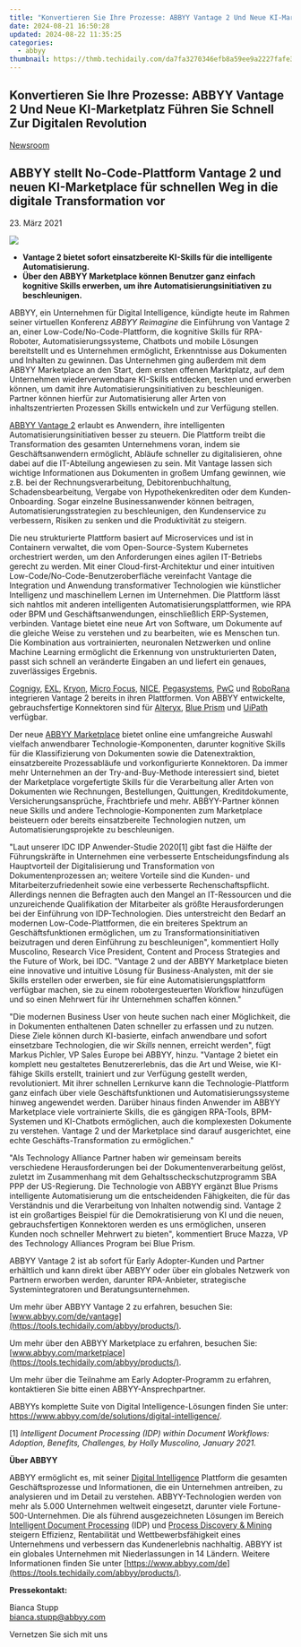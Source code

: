 ```yaml
---
title: "Konvertieren Sie Ihre Prozesse: ABBYY Vantage 2 Und Neue KI-Marketplatz Führen Sie Schnell Zur Digitalen Revolution"
date: 2024-08-21 16:50:28
updated: 2024-08-22 11:35:25
categories:
  - abbyy
thumbnail: https://thmb.techidaily.com/da7fa3270346efb8a59ee9a2227fafe39fab3e8091406f28b8c4b7ad88c22375.jpg
---
```


## Konvertieren Sie Ihre Prozesse: ABBYY Vantage 2 Und Neue KI-Marketplatz Führen Sie Schnell Zur Digitalen Revolution

[Newsroom](https://tools.techidaily.com/abbyy/products/)

## ABBYY stellt No-Code-Plattform Vantage 2 und neuen KI-Marketplace für schnellen Weg in die digitale Transformation vor

23\. März 2021

![](https://content.abbyy.com/-/media/project/abbyy/abbyy/branchtemplates/shutterstock_1272462163_1296-x-729.jpg?h=729&iar=0&w=1296)

* **Vantage 2 bietet sofort einsatzbereite KI-Skills für die intelligente Automatisierung.**
* **Über den ABBYY Marketplace können Benutzer ganz einfach kognitive Skills erwerben, um ihre Automatisierungsinitiativen zu beschleunigen.**

ABBYY, ein Unternehmen für Digital Intelligence, kündigte heute im Rahmen seiner virtuellen Konferenz _ABBYY Reimagine_ die Einführung von Vantage 2 an, einer Low-Code/No-Code-Plattform, die kognitive Skills für RPA-Roboter, Automatisierungssysteme, Chatbots und mobile Lösungen bereitstellt und es Unternehmen ermöglicht, Erkenntnisse aus Dokumenten und Inhalten zu gewinnen. Das Unternehmen ging außerdem mit dem ABBYY Marketplace an den Start, dem ersten offenen Marktplatz, auf dem Unternehmen wiederverwendbare KI-Skills entdecken, testen und erwerben können, um damit ihre Automatisierungsinitiativen zu beschleunigen. Partner können hierfür zur Automatisierung aller Arten von inhaltszentrierten Prozessen Skills entwickeln und zur Verfügung stellen.

[ABBYY Vantage 2](https://tools.techidaily.com/abbyy/products/) erlaubt es Anwendern, ihre intelligenten Automatisierungsinitiativen besser zu steuern. Die Plattform treibt die Transformation des gesamten Unternehmens voran, indem sie Geschäftsanwendern ermöglicht, Abläufe schneller zu digitalisieren, ohne dabei auf die IT-Abteilung angewiesen zu sein. Mit Vantage lassen sich wichtige Informationen aus Dokumenten in großem Umfang gewinnen, wie z.B. bei der Rechnungsverarbeitung, Debitorenbuchhaltung, Schadensbearbeitung, Vergabe von Hypothekenkrediten oder dem Kunden-Onboarding. Sogar einzelne Businessanwender können beitragen, Automatisierungsstrategien zu beschleunigen, den Kundenservice zu verbessern, Risiken zu senken und die Produktivität zu steigern.

Die neu strukturierte Plattform basiert auf Microservices und ist in Containern verwaltet, die vom Open-Source-System Kubernetes orchestriert werden, um den Anforderungen eines agilen IT-Betriebs gerecht zu werden. Mit einer Cloud-first-Architektur und einer intuitiven Low-Code/No-Code-Benutzeroberfläche vereinfacht Vantage die Integration und Anwendung transformativer Technologien wie künstlicher Intelligenz und maschinellem Lernen im Unternehmen. Die Plattform lässt sich nahtlos mit anderen intelligenten Automatisierungsplattformen, wie RPA oder BPM und Geschäftsanwendungen, einschließlich ERP-Systemen, verbinden. Vantage bietet eine neue Art von Software, um Dokumente auf die gleiche Weise zu verstehen und zu bearbeiten, wie es Menschen tun. Die Kombination aus vortrainierten, neuronalen Netzwerken und online Machine Learning ermöglicht die Erkennung von unstrukturierten Daten, passt sich schnell an veränderte Eingaben an und liefert ein genaues, zuverlässiges Ergebnis.

[Cognigy](https://www.cognigy.com/ "Cognigy"), [EXL](https://www.exlservice.com/ "EXL"), [Kryon](https://www.kryonsystems.com/ "Kryon"), [Micro Focus](https://www.microfocus.com/ "Micro Focus"), [NICE](https://www.nice.com/ "NICE"), [Pegasystems](https://www.pega.com/ "Pegasystems"), [PwC](https://www.pwc.com/ "PwC") und [RoboRana](https://roborana.be/ "Roborana") integrieren Vantage 2 bereits in ihren Plattformen. Von ABBYY entwickelte, gebrauchsfertige Konnektoren sind für [Alteryx](https://www.alteryx.com/ "Alteryx"), [Blue Prism](https://www.blueprism.com/ "Blue Prism") und [UiPath](https://www.uipath.com/ "UIPath") verfügbar.

Der neue [ABBYY Marketplace](https://tools.techidaily.com/abbyy/products/) bietet online eine umfangreiche Auswahl vielfach anwendbarer Technologie-Komponenten, darunter kognitive Skills für die Klassifizierung von Dokumenten sowie die Datenextraktion, einsatzbereite Prozessabläufe und vorkonfigurierte Konnektoren. Da immer mehr Unternehmen an der Try-and-Buy-Methode interessiert sind, bietet der Marketplace vorgefertigte Skills für die Verarbeitung aller Arten von Dokumenten wie Rechnungen, Bestellungen, Quittungen, Kreditdokumente, Versicherungsansprüche, Frachtbriefe und mehr. ABBYY-Partner können neue Skills und andere Technologie-Komponenten zum Marketplace beisteuern oder bereits einsatzbereite Technologien nutzen, um Automatisierungsprojekte zu beschleunigen.

"Laut unserer IDC IDP Anwender-Studie 2020\[1\] gibt fast die Hälfte der Führungskräfte in Unternehmen eine verbesserte Entscheidungsfindung als Hauptvorteil der Digitalisierung und Transformation von Dokumentenprozessen an; weitere Vorteile sind die Kunden- und Mitarbeiterzufriedenheit sowie eine verbesserte Rechenschaftspflicht. Allerdings nennen die Befragten auch den Mangel an IT-Ressourcen und die unzureichende Qualifikation der Mitarbeiter als größte Herausforderungen bei der Einführung von IDP-Technologien. Dies unterstreicht den Bedarf an modernen Low-Code-Plattformen, die ein breiteres Spektrum an Geschäftsfunktionen ermöglichen, um zu Transformationsinitiativen beizutragen und deren Einführung zu beschleunigen", kommentiert Holly Muscolino, Research Vice President, Content and Process Strategies and the Future of Work, bei IDC. "Vantage 2 und der ABBYY Marketplace bieten eine innovative und intuitive Lösung für Business-Analysten, mit der sie Skills erstellen oder erwerben, sie für eine Automatisierungsplattform verfügbar machen, sie zu einem robotergesteuerten Workflow hinzufügen und so einen Mehrwert für ihr Unternehmen schaffen können."

"Die modernen Business User von heute suchen nach einer Möglichkeit, die in Dokumenten enthaltenen Daten schneller zu erfassen und zu nutzen. Diese Ziele können durch KI-basierte, einfach anwendbare und sofort einsetzbare Technologien, die wir _Skills_ nennen, erreicht werden", fügt Markus Pichler, VP Sales Europe bei ABBYY, hinzu. "Vantage 2 bietet ein komplett neu gestaltetes Benutzererlebnis, das die Art und Weise, wie KI-fähige Skills erstellt, trainiert und zur Verfügung gestellt werden, revolutioniert. Mit ihrer schnellen Lernkurve kann die Technologie-Plattform ganz einfach über viele Geschäftsfunktionen und Automatisierungssysteme hinweg angewendet werden. Darüber hinaus finden Anwender im ABBYY Marketplace viele vortrainierte Skills, die es gängigen RPA-Tools, BPM-Systemen und KI-Chatbots ermöglichen, auch die komplexesten Dokumente zu verstehen. Vantage 2 und der Marketplace sind darauf ausgerichtet, eine echte Geschäfts-Transformation zu ermöglichen."

"Als Technology Alliance Partner haben wir gemeinsam bereits verschiedene Herausforderungen bei der Dokumentenverarbeitung gelöst, zuletzt im Zusammenhang mit dem Gehaltsscheckschutzprogramm SBA PPP der US-Regierung. Die Technologie von ABBYY ergänzt Blue Prisms intelligente Automatisierung um die entscheidenden Fähigkeiten, die für das Verständnis und die Verarbeitung von Inhalten notwendig sind. Vantage 2 ist ein großartiges Beispiel für die Demokratisierung von KI und die neuen, gebrauchsfertigen Konnektoren werden es uns ermöglichen, unseren Kunden noch schneller Mehrwert zu bieten", kommentiert Bruce Mazza, VP des Technology Alliances Program bei Blue Prism.

ABBYY Vantage 2 ist ab sofort für Early Adopter-Kunden und Partner erhältlich und kann direkt über ABBYY oder über ein globales Netzwerk von Partnern erworben werden, darunter RPA-Anbieter, strategische Systemintegratoren und Beratungsunternehmen.

Um mehr über ABBYY Vantage 2 zu erfahren, besuchen Sie: [www.abbyy.com/de/vantage](https://tools.techidaily.com/abbyy/products/).

Um mehr über den ABBYY Marketplace zu erfahren, besuchen Sie: [www.abbyy.com/marketplace](https://tools.techidaily.com/abbyy/products/).

Um mehr über die Teilnahme am Early Adopter-Programm zu erfahren, kontaktieren Sie bitte einen ABBYY-Ansprechpartner.

ABBYYs komplette Suite von Digital Intelligence-Lösungen finden Sie unter: <https://www.abbyy.com/de/solutions/digital-intelligence/>.

\[1\] _Intelligent Document Processing (IDP) within Document Workflows: Adoption, Benefits, Challenges, by Holly Muscolino, January 2021._

**Über ABBYY**

ABBYY ermöglicht es, mit seiner [Digital Intelligence](https://tools.techidaily.com/abbyy/products/) Plattform die gesamten Geschäftsprozesse und Informationen, die ein Unternehmen antreiben, zu analysieren und im Detail zu verstehen. ABBYY-Technologien werden von mehr als 5.000 Unternehmen weltweit eingesetzt, darunter viele Fortune-500-Unternehmen. Die als führend ausgezeichneten Lösungen im Bereich [Intelligent Document Processing](https://tools.techidaily.com/abbyy/products/) (IDP) und [Process Discovery & Mining](https://tools.techidaily.com/abbyy/products/) steigern Effizienz, Rentabilität und Wettbewerbsfähigkeit eines Unternehmens und verbessern das Kundenerlebnis nachhaltig. ABBYY ist ein globales Unternehmen mit Niederlassungen in 14 Ländern. Weitere Informationen finden Sie unter [https://www.abbyy.com/de](https://tools.techidaily.com/abbyy/products/).

**Pressekontakt:**

Bianca Stupp  
[bianca.stupp@abbyy.com](https://tools.techidaily.com/abbyy/products/)  
  
  
Vernetzen Sie sich mit uns

<ins class="adsbygoogle"
     style="display:block"
     data-ad-format="autorelaxed"
     data-ad-client="ca-pub-7571918770474297"
     data-ad-slot="1223367746"></ins>



<ins class="adsbygoogle"
     style="display:block"
     data-ad-client="ca-pub-7571918770474297"
     data-ad-slot="8358498916"
     data-ad-format="auto"
     data-full-width-responsive="true"></ins>
